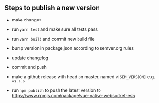 ## Steps to publish a new version

- make changes

- run `yarn test` and make sure all tests pass

- run `yarn build` and commit new build file

- bump version in package.json according to semver.org rules

- update changelog

- commit and push

- make a github release with head on master, named `v[SEM_VERSION]` e.g. `v2.0.5`

- run `npm publish` to push the latest version to https://www.npmjs.com/package/vue-native-websocket-es5
